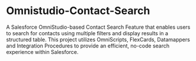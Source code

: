 # Omnistudio-Contact-Search
A Salesforce OmniStudio-based Contact Search Feature that enables users to search for contacts using multiple filters and display results in a structured table. This project utilizes OmniScripts, FlexCards, Datamappers and Integration Procedures to provide an efficient, no-code search experience within Salesforce.

